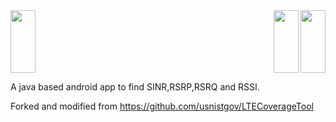 <img align="center" width="40" height="100" src="https://github.com/errwnd/ltescan/assets/37244926/a6a24da4-287b-4e90-b7fa-c1b4364a2f38">

<img align="right" width="40" height="100" src="https://github.com/errwnd/ltescan/assets/37244926/5f2a7834-ccec-47cc-8f76-d1983d2c9d0f">

<img align="right" width="40" height="100" src="https://github.com/errwnd/ltescan/assets/37244926/148ecf34-25a3-4619-a48a-89cdec5ad384">


A java based android app to find SINR,RSRP,RSRQ and RSSI.

Forked and modified from https://github.com/usnistgov/LTECoverageTool
